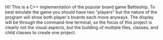 Hi! This is a C++ implementation of the popular board game Battleship.
To best emulate the game you should have two "players" but the nature of
the program will show both player's boards each move anyways. 
The display will be through the command-line terminal, so the focus
of this project is clearly not the visual aspects, but the building
of multiple files, classes, and child classes to create one project.
